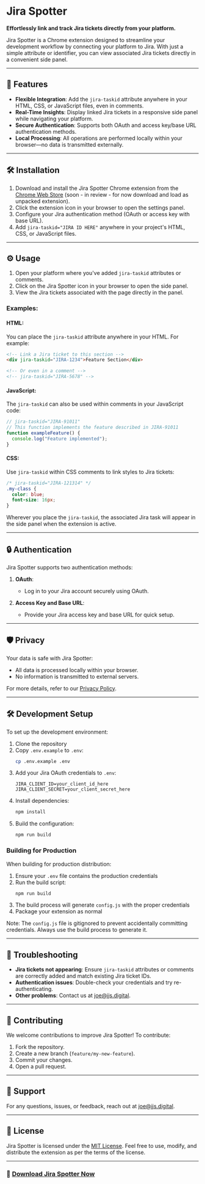 # Jira Spotter

**Effortlessly link and track Jira tickets directly from your platform.**

Jira Spotter is a Chrome extension designed to streamline your development workflow by connecting your platform to Jira. With just a simple attribute or identifier, you can view associated Jira tickets directly in a convenient side panel.

---

## 🚀 Features

- **Flexible Integration**: Add the `jira-taskid` attribute anywhere in your HTML, CSS, or JavaScript files, even in comments.
- **Real-Time Insights**: Display linked Jira tickets in a responsive side panel while navigating your platform.
- **Secure Authentication**: Supports both OAuth and access key/base URL authentication methods.
- **Local Processing**: All operations are performed locally within your browser—no data is transmitted externally.

---

## 🛠️ Installation

1. Download and install the Jira Spotter Chrome extension from the [Chrome Web Store](#) (soon - in review - for now download and load as unpacked extension).
2. Click the extension icon in your browser to open the settings panel.
3. Configure your Jira authentication method (OAuth or access key with base URL).
4. Add `jira-taskid="JIRA ID HERE"` anywhere in your project's HTML, CSS, or JavaScript files.

---

## ⚙️ Usage

1. Open your platform where you've added `jira-taskid` attributes or comments.
2. Click on the Jira Spotter icon in your browser to open the side panel.
3. View the Jira tickets associated with the page directly in the panel.

### Examples:

#### HTML:

You can place the `jira-taskid` attribute anywhere in your HTML. For example:

```html
<!-- Link a Jira ticket to this section -->
<div jira-taskid="JIRA-1234">Feature Section</div>

<!-- Or even in a comment -->
<!-- jira-taskid="JIRA-5678" -->
```

#### JavaScript:

The `jira-taskid` can also be used within comments in your JavaScript code:

```javascript
// jira-taskid="JIRA-91011"
// This function implements the feature described in JIRA-91011
function exampleFeature() {
  console.log("Feature implemented");
}
```

#### CSS:

Use `jira-taskid` within CSS comments to link styles to Jira tickets:

```css
/* jira-taskid="JIRA-121314" */
.my-class {
  color: blue;
  font-size: 16px;
}
```

Wherever you place the `jira-taskid`, the associated Jira task will appear in the side panel when the extension is active.

---

## 🔒 Authentication

Jira Spotter supports two authentication methods:

1. **OAuth**:

   - Log in to your Jira account securely using OAuth.

2. **Access Key and Base URL**:

   - Provide your Jira access key and base URL for quick setup.

---

## 🛡️ Privacy

Your data is safe with Jira Spotter:

- All data is processed locally within your browser.
- No information is transmitted to external servers.

For more details, refer to our [Privacy Policy](#).

---

## 🛠️ Development Setup

To set up the development environment:

1. Clone the repository
2. Copy `.env.example` to `.env`:
   ```bash
   cp .env.example .env
   ```
3. Add your Jira OAuth credentials to `.env`:
   ```
   JIRA_CLIENT_ID=your_client_id_here
   JIRA_CLIENT_SECRET=your_client_secret_here
   ```
4. Install dependencies:
   ```bash
   npm install
   ```
5. Build the configuration:
   ```bash
   npm run build
   ```

### Building for Production

When building for production distribution:

1. Ensure your `.env` file contains the production credentials
2. Run the build script:
   ```bash
   npm run build
   ```
3. The build process will generate `config.js` with the proper credentials
4. Package your extension as normal

Note: The `config.js` file is gitignored to prevent accidentally committing credentials. Always use the build process to generate it.

---

## 🐛 Troubleshooting

- **Jira tickets not appearing**: Ensure `jira-taskid` attributes or comments are correctly added and match existing Jira ticket IDs.
- **Authentication issues**: Double-check your credentials and try re-authenticating.
- **Other problems**: Contact us at joe@jjs.digital.

---

## 🤝 Contributing

We welcome contributions to improve Jira Spotter! To contribute:

1. Fork the repository.
2. Create a new branch (`feature/my-new-feature`).
3. Commit your changes.
4. Open a pull request.

---

## 📧 Support

For any questions, issues, or feedback, reach out at joe@jjs.digital.

---

## 📜 License

Jira Spotter is licensed under the [MIT License](LICENSE).
Feel free to use, modify, and distribute the extension as per the terms of the license.

---

### 🌟 [Download Jira Spotter Now](#)
